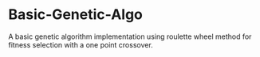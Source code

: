 # Basic-Genetic-Algo
A basic genetic algorithm implementation using roulette wheel method for fitness selection with a one point crossover.
